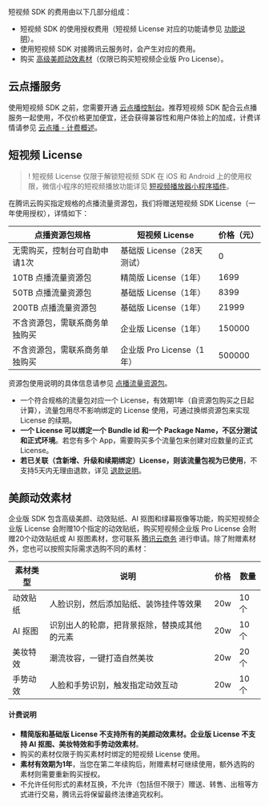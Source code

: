短视频 SDK 的费用由以下几部分组成：
- 短视频 SDK 的使用授权费用（短视频 License 对应的功能请参见 [功能说明](https://cloud.tencent.com/document/product/584/43161)）。
- 使用短视频 SDK 对接腾讯云服务时，会产生对应的费用。
- 购买 [高级美颜动效素材](#p1)（仅限已购买短视频企业版 Pro License）。

## 云点播服务
使用短视频 SDK 之前，您需要开通 [云点播控制台](https://console.cloud.tencent.com/vod)。推荐短视频 SDK 配合云点播服务一起使用，不仅价格更加便宜，还会获得兼容性和用户体验上的加成，计费详情请参见 [云点播 - 计费概述](https://cloud.tencent.com/document/product/266/2838)。

## 短视频 License
>! 短视频 License 仅限于解锁短视频 SDK 在 iOS 和 Android 上的使用权限，微信小程序的短视频播放功能详见 [短视频播放器小程序插件](https://cloud.tencent.com/document/product/266/36849)。

在腾讯云购买指定规格的点播流量资源包，我们将赠送短视频 SDK License（一年使用授权），详情如下：

| 点播资源包规格 | 短视频 License|价格（元）|
|--------------------|--------------------|---------|
|无需购买，控制台可自助申请1次                  |基础版 License（28天测试）   |   0     |
|10TB 点播流量资源包   |精简版 License（1年）    |1699     |
|50TB 点播流量资源包   |基础版 License（1年）    |8399     |
|200TB 点播流量资源包  |基础版 License（1年）    |21999    |
| 不含资源包，需联系商务单独购买  |  企业版 License（1年）  | 150000 |
| 不含资源包，需联系商务单独购买  |  企业版 Pro License（1年）  | 500000 |

资源包使用说明的具体信息请参见 [点播流量资源包](https://cloud.tencent.com/document/product/266/14667#2.-.E6.B5.81.E9.87.8F.E8.B5.84.E6.BA.90.E5.8C.85)。

- 一个符合规格的流量包对应一个 License，有效期1年（自资源包购买之日起计算），流量包用尽不影响绑定的 License 使用，可通过换绑资源包来实现 License 的续期。
- **一个 License 可以绑定一个 Bundle id 和一个 Package Name，不区分测试和正式环境**。若您有多个 App，需要购买多个流量包来创建对应数量的正式 License。
- **若已关联（含新增、升级和续期绑定）License，则该流量包视为已使用**，不支持5天内无理由退款，详见 [退款说明](https://cloud.tencent.com/document/product/266/35787)。


## 美颜动效素材<span id="p1"></span>
企业版 SDK 包含高级美颜、动效贴纸、AI 抠图和绿幕抠像等功能，购买短视频企业版 License 会附赠10个指定的动效贴纸，购买短视频企业版 Pro License 会附赠20个动效贴纸或 AI 抠图素材，您可联系 [腾讯云商务](https://cloud.tencent.com/apply/p/h1qsz5vhvko) 进行申请。除了附赠素材外，您也可以按照实际需求选购不同的素材：

| 素材类型|说明 | 价格 | 数量|
|---------|---------|---------|--------|
| 动效贴纸 | 人脸识别，然后添加贴纸、装饰挂件等效果 | 20w | 10个 |
| AI 抠图 | 识别出人的轮廓，把背景抠除，替换成其他的元素 | 20w | 10个 |
|美妆特效 | 潮流妆容，一键打造自然美妆 | 20w | 20个 |
|手势动效 | 人脸和手势识别，触发指定动效互动 | 20w | 10个 | 

#### 计费说明
- **精简版和基础版 License 不支持所有的美颜动效素材。企业版 License 不支持 AI 抠图、美妆特效和手势动效素材**。
- 购买的素材仅限于购买素材时绑定的短视频 License 使用。
- **素材有效期为1年**，当您在第二年续购后，附赠素材可继续使用，额外选购的素材则需要重新购买授权。
- 不允许任何形式的素材互换，不允许（包括但不限于）赠送、转售、出租等方式进行交易，腾讯云将保留最终法律追究权利。
